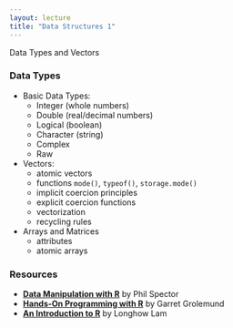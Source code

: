 ```yaml
---
layout: lecture
title: "Data Structures 1"
---
```


<p class="message">
  Data Types and Vectors
</p>


### Data Types

- Basic Data Types:
	+ Integer (whole numbers)
	+ Double (real/decimal numbers)
	+ Logical (boolean)
	+ Character (string)
	+ Complex
	+ Raw
- Vectors:
	+ atomic vectors
	+ functions `mode()`, `typeof()`, `storage.mode()`
	+ implicit coercion principles
	+ explicit coercion functions
	+ vectorization
	+ recycling rules
- Arrays and Matrices
	+ attributes
	+ atomic arrays


### Resources

- __[Data Manipulation with R](http://link.springer.com/book/10.1007%2F978-0-387-74731-6)__ by Phil Spector
- __[Hands-On Programming with R](http://proquest.safaribooksonline.com/9781449359089)__ by Garret Grolemund
- __[An Introduction to R](https://cran.r-project.org/doc/contrib/Lam-IntroductionToR_LHL.pdf)__ by Longhow Lam
